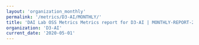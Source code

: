 ```yaml
---
layout: 'organization_monthly'
permalink: '/metrics/D3-AI/MONTHLY/'
title: 'DAI Lab OSS Metrics Metrics report for D3-AI | MONTHLY-REPORT-2020-05-01'
organization: 'D3-AI'
current_date: '2020-05-01'
---
```

